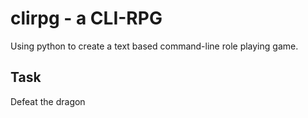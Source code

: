 # clirpg - a CLI-RPG

Using python to create a text based command-line role playing game.

## Task

Defeat the dragon
